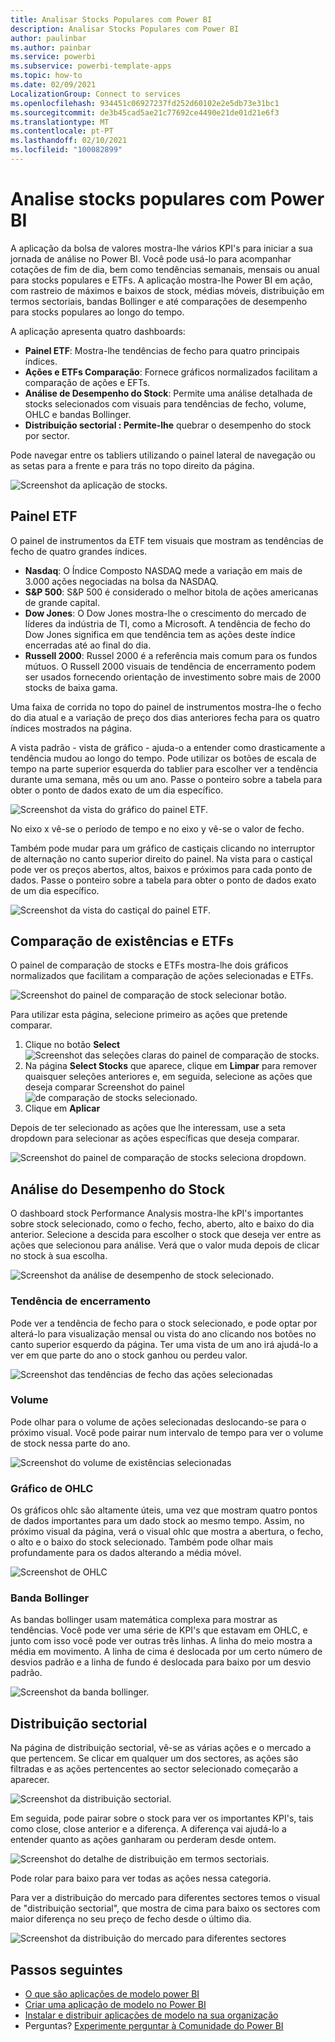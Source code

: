 ```yaml
---
title: Analisar Stocks Populares com Power BI
description: Analisar Stocks Populares com Power BI
author: paulinbar
ms.author: painbar
ms.service: powerbi
ms.subservice: powerbi-template-apps
ms.topic: how-to
ms.date: 02/09/2021
LocalizationGroup: Connect to services
ms.openlocfilehash: 934451c06927237fd252d60102e2e5db73e31bc1
ms.sourcegitcommit: de3b45cad5ae21c77692ce4490e21de01d21e6f3
ms.translationtype: MT
ms.contentlocale: pt-PT
ms.lasthandoff: 02/10/2021
ms.locfileid: "100082899"
---
```

# <a name="analyze-popular-stocks-with-power-bi"></a>Analise stocks populares com Power BI

A aplicação da bolsa de valores mostra-lhe vários KPI's para iniciar a sua jornada de análise no Power BI. Você pode usá-lo para acompanhar cotações de fim de dia, bem como tendências semanais, mensais ou anual para stocks populares e ETFs. A aplicação mostra-lhe Power BI em ação, com rastreio de máximos e baixos de stock, médias móveis, distribuição em termos sectoriais, bandas Bollinger e até comparações de desempenho para stocks populares ao longo do tempo.

A aplicação apresenta quatro dashboards:
* **Painel ETF**: Mostra-lhe tendências de fecho para quatro principais índices. 
* **Ações e ETFs Comparação**: Fornece gráficos normalizados facilitam a comparação de ações e EFTs.
* **Análise de Desempenho do Stock**: Permite uma análise detalhada de stocks selecionados com visuais para tendências de fecho, volume, OHLC e bandas Bollinger.
* **Distribuição sectorial : Permite-lhe** quebrar o desempenho do stock por sector.

Pode navegar entre os tabliers utilizando o painel lateral de navegação ou as setas para a frente e para trás no topo direito da página.

![Screenshot da aplicação de stocks.](media/service-connect-to-analyze-stocks/stocks-app.png)

## <a name="etf-dashboard"></a>Painel ETF

O painel de instrumentos da ETF tem visuais que mostram as tendências de fecho de quatro grandes índices. 
* **Nasdaq**: O Índice Composto NASDAQ mede a variação em mais de 3.000 ações negociadas na bolsa da NASDAQ.
* **S&P 500**: S&P 500 é considerado o melhor bitola de ações americanas de grande capital.
* **Dow Jones**: O Dow Jones mostra-lhe o crescimento do mercado de líderes da indústria de TI, como a Microsoft. A tendência de fecho do Dow Jones significa em que tendência tem as ações deste índice encerradas até ao final do dia.
* **Russell 2000**: Russel 2000 é a referência mais comum para os fundos mútuos. O Russell 2000 visuais de tendência de encerramento podem ser usados fornecendo orientação de investimento sobre mais de 2000 stocks de baixa gama.

Uma faixa de corrida no topo do painel de instrumentos mostra-lhe o fecho do dia atual e a variação de preço dos dias anteriores fecha para os quatro índices mostrados na página.

A vista padrão - vista de gráfico - ajuda-o a entender como drasticamente a tendência mudou ao longo do tempo. Pode utilizar os botões de escala de tempo na parte superior esquerda do tablier para escolher ver a tendência durante uma semana, mês ou um ano. Passe o ponteiro sobre a tabela para obter o ponto de dados exato de um dia específico.

![Screenshot da vista do gráfico do painel ETF.](media/service-connect-to-analyze-stocks/etf-dashboard-graph.png)  

No eixo x vê-se o período de tempo e no eixo y vê-se o valor de fecho.

Também pode mudar para um gráfico de castiçais clicando no interruptor de alternação no canto superior direito do painel. Na vista para o castiçal pode ver os preços abertos, altos, baixos e próximos para cada ponto de dados. Passe o ponteiro sobre a tabela para obter o ponto de dados exato de um dia específico.

![Screenshot da vista do castiçal do painel ETF.](media/service-connect-to-analyze-stocks/etf-dashboard-candlestick.png)

## <a name="stocks-and-etfs-comparison"></a>Comparação de existências e ETFs

O painel de comparação de stocks e ETFs mostra-lhe dois gráficos normalizados que facilitam a comparação de ações selecionadas e ETFs.

![Screenshot do painel de comparação de stock selecionar botão.](media/service-connect-to-analyze-stocks/stocks-comparison-dashboard.png)

Para utilizar esta página, selecione primeiro as ações que pretende comparar. 
1. Clique no botão **Select**  ![ Screenshot das seleções claras do painel de comparação de stocks.](media/service-connect-to-analyze-stocks/stocks-comparison-dashboard-select.png)
1. Na página **Select Stocks** que aparece, clique em **Limpar** para remover quaisquer seleções anteriores e, em seguida, selecione as ações que deseja comparar Screenshot do painel  ![ de comparação de stocks selecionado.](media/service-connect-to-analyze-stocks/stocks-comparison-dashboard-select-clear.png)
1. Clique em **Aplicar**

Depois de ter selecionado as ações que lhe interessam, use a seta dropdown para selecionar as ações específicas que deseja comparar.

![Screenshot do painel de comparação de stocks seleciona dropdown.](media/service-connect-to-analyze-stocks/stocks-comparison-dashboard-select-dropdown.png)

## <a name="stock-performance-analysis"></a>Análise do Desempenho do Stock

 O dashboard stock Performance Analysis mostra-lhe kPI's importantes sobre stock selecionado, como o fecho, fecho, aberto, alto e baixo do dia anterior. Selecione a descida para escolher o stock que deseja ver entre as ações que selecionou para análise. Verá que o valor muda depois de clicar no stock à sua escolha.

![Screenshot da análise de desempenho de stock selecionado.](media/service-connect-to-analyze-stocks/stocks-performance-select.png)
 
### <a name="closing-trend"></a>Tendência de encerramento

Pode ver a tendência de fecho para o stock selecionado, e pode optar por alterá-lo para visualização mensal ou vista do ano clicando nos botões no canto superior esquerdo da página. Ter uma vista de um ano irá ajudá-lo a ver em que parte do ano o stock ganhou ou perdeu valor.

![Screenshot das tendências de fecho das ações selecionadas](media/service-connect-to-analyze-stocks/stocks-performance-closing-trend.png)  

### <a name="volume"></a>Volume

Pode olhar para o volume de ações selecionadas deslocando-se para o próximo visual. Você pode pairar num intervalo de tempo para ver o volume de stock nessa parte do ano.

![Screenshot do volume de existências selecionadas](media/service-connect-to-analyze-stocks/stocks-performance-volume.png)
 
### <a name="ohlc-chart"></a>Gráfico de OHLC

Os gráficos ohlc são altamente úteis, uma vez que mostram quatro pontos de dados importantes para um dado stock ao mesmo tempo. Assim, no próximo visual da página, verá o visual ohlc que mostra a abertura, o fecho, o alto e o baixo do stock selecionado. Também pode olhar mais profundamente para os dados alterando a média móvel. 

![Screenshot de OHLC](media/service-connect-to-analyze-stocks/stocks-performance-ohlc.png)

### <a name="bollinger-band"></a>Banda Bollinger

As bandas bollinger usam matemática complexa para mostrar as tendências. Você pode ver uma série de KPI's que estavam em OHLC, e junto com isso você pode ver outras três linhas. A linha do meio mostra a média em movimento. A linha de cima é deslocada por um certo número de desvios padrão e a linha de fundo é deslocada para baixo por um desvio padrão.

![Screenshot da banda bollinger.](media/service-connect-to-analyze-stocks/stocks-performance-bollinger.png) 

## <a name="sectorwise-distribution"></a>Distribuição sectorial

Na página de distribuição sectorial, vê-se as várias ações e o mercado a que pertencem. Se clicar em qualquer um dos sectores, as ações são filtradas e as ações pertencentes ao sector selecionado começarão a aparecer. 

![Screenshot da distribuição sectorial.](media/service-connect-to-analyze-stocks/sector-wise-distribution.png)
 
Em seguida, pode pairar sobre o stock para ver os importantes KPI's, tais como close, close anterior e a diferença. A diferença vai ajudá-lo a entender quanto as ações ganharam ou perderam desde ontem.

![Screenshot do detalhe de distribuição em termos sectoriais.](media/service-connect-to-analyze-stocks/sector-wise-distribution-detail.png)

Pode rolar para baixo para ver todas as ações nessa categoria.
 
Para ver a distribuição do mercado para diferentes sectores temos o visual de "distribuição sectorial", que mostra de cima para baixo os sectores com maior diferença no seu preço de fecho desde o último dia.

![Screenshot da distribuição do mercado para diferentes sectores](media/service-connect-to-analyze-stocks/stocks-comparison-based-on-sector.png)


## <a name="next-steps"></a>Passos seguintes

* [O que são aplicações de modelo power BI](service-template-apps-overview.md)
* [Criar uma aplicação de modelo no Power BI](service-template-apps-create.md)
* [Instalar e distribuir aplicações de modelo na sua organização](service-template-apps-install-distribute.md)
* Perguntas? [Experimente perguntar à Comunidade do Power BI](https://community.powerbi.com/)
